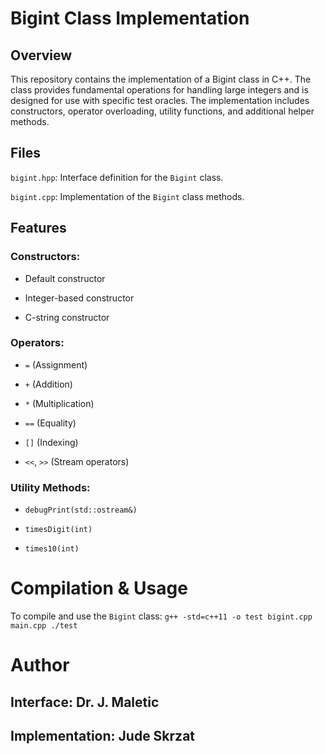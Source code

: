 # Bigint Class Implementation
## Overview
This repository contains the implementation of a Bigint class in C++. The class provides fundamental operations for handling large integers and is designed for use with specific test oracles. The implementation includes constructors, operator overloading, utility functions, and additional helper methods.

## Files
`bigint.hpp`: Interface definition for the `Bigint` class.

`bigint.cpp`: Implementation of the `Bigint` class methods.

## Features
### Constructors:

- Default constructor

- Integer-based constructor

- C-string constructor

### Operators:

- `=` (Assignment)

- `+` (Addition)

- `*` (Multiplication)

- `==` (Equality)

- `[]` (Indexing)

- `<<`, `>>` (Stream operators)

### Utility Methods:

- `debugPrint(std::ostream&)`

- `timesDigit(int)`

- `times10(int)`

# Compilation & Usage
To compile and use the `Bigint` class:
``` g++ -std=c++11 -o test bigint.cpp main.cpp ./test ```

# Author
## Interface: Dr. J. Maletic

## Implementation: Jude Skrzat
